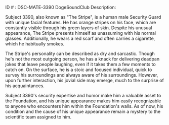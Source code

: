 ID # : DSC-MATE-3390
DogeSoundClub Description:

Subject 3390, also known as "The Stripe", is a human male Security Guard with unique facial features. He has orange stripes on his face, which are constantly visible through his green layers of skin. Despite his unusual appearance, The Stripe presents himself as unassuming with his normal glasses. Additionally, he wears a red scarf and often carries a cigarette, which he habitually smokes.

The Stripe's personality can be described as dry and sarcastic. Though he's not the most outgoing person, he has a knack for delivering deadpan jokes that leave people laughing, even if it takes them a few moments to catch on. On the surface, he is a stoic and focused individual, quick to survey his surroundings and always aware of his surroundings. However, upon further interaction, his jovial side may emerge, much to the surprise of his acquaintances.

Subject 3390's security expertise and humor make him a valuable asset to the Foundation, and his unique appearance makes him easily recognizable to anyone who encounters him within the Foundation's walls. As of now, his condition and the cause of his unique appearance remain a mystery to the scientific team assigned to him.
